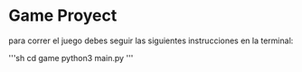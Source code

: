 # Game Proyect
para correr el juego debes seguir las siguientes instrucciones en la terminal:

'''sh
cd game 
python3 main.py
'''